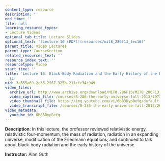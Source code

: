```yaml
---
content_type: resource
description: ''
end_time: ''
file: null
learning_resource_types:
- Lecture Videos
optional_tab_title: Lecture Slides
optional_text: '[Lecture 16 (PDF)](resources/mit8_286f13_lec16)'
parent_title: Video Lectures
parent_type: CourseSection
related_resources_text: ''
resource_index_text: ''
resourcetype: Video
start_time: ''
title: 'Lecture 16: Black-Body Radiation and the Early History of the Universe, Part
  II'
uid: 3a555a69-2c36-2567-325b-211cfc34c949
video_files:
  archive_url: http://www.archive.org/download/MIT8.286F13/MIT8_286F13_lec16_300k.mp4
  video_captions_file: /courses/8-286-the-early-universe-fall-2013/7973c238a01f5fe983f28ba715c4d984_6b83DypBeYg.vtt
  video_thumbnail_file: https://img.youtube.com/vi/6b83DypBeYg/default.jpg
  video_transcript_file: /courses/8-286-the-early-universe-fall-2013/20c456df533b6f63151a28bfe9df60eb_6b83DypBeYg.pdf
video_metadata:
  youtube_id: 6b83DypBeYg
---
```


**Description:** In this lecture, the professor reviewed relativistic energy, relativistic four-momentum, the mass of radiation, radiation in an expanding universe, modification of the Friedmann equations; and continued to talk about black-body radiation and the early history of the universe.

**Instructor:** Alan Guth